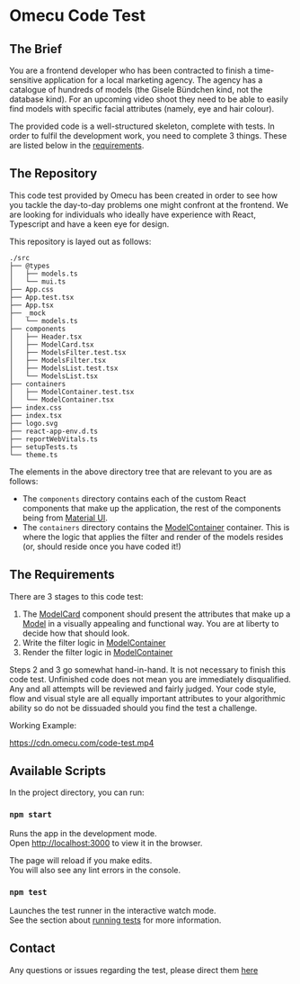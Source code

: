 # Omecu Code Test

## The Brief

You are a frontend developer who has been contracted to finish a time-sensitive application for a local marketing agency. The agency has a catalogue of hundreds of models (the Gisele Bündchen kind, not the database kind). For an upcoming video shoot they need to be able to easily find models with specific facial attributes (namely, eye and hair colour). 

The provided code is a well-structured skeleton, complete with tests. In order to fulfil the development work, you need to complete 3 things. These are listed below in the [requirements](#the-requirements).


## The Repository

This code test provided by Omecu has been created in order to see how you tackle the day-to-day problems one might confront at the frontend. We are looking for individuals who ideally have experience with React, Typescript and have a keen eye for design.

This repository is layed out as follows:

```
./src
├── @types
│   ├── models.ts
│   └── mui.ts
├── App.css
├── App.test.tsx
├── App.tsx
├── _mock
│   └── models.ts
├── components
│   ├── Header.tsx
│   ├── ModelCard.tsx
│   ├── ModelsFilter.test.tsx
│   ├── ModelsFilter.tsx
│   ├── ModelsList.test.tsx
│   └── ModelsList.tsx
├── containers
│   ├── ModelContainer.test.tsx
│   └── ModelContainer.tsx
├── index.css
├── index.tsx
├── logo.svg
├── react-app-env.d.ts
├── reportWebVitals.ts
├── setupTests.ts
└── theme.ts
```
The elements in the above directory tree that are relevant to you are as follows:

* The `components` directory contains each of the custom React components that make up the application, the rest of the components being from [Material UI](https://mui.com/material-ui/getting-started/).
* The `containers` directory contains the [ModelContainer](./src/containers/ModelContainer.tsx) container. This is where the logic that applies the filter and render of the models resides (or, should reside once you have coded it!)


## The Requirements

There are 3 stages to this code test:

1. The [ModelCard](./src/components/ModelCard.tsx) component should present the attributes that make up a [Model](./src/@types/models.ts) in a visually appealing and functional way. You are at liberty to decide how that should look.
2. Write the filter logic in [ModelContainer](./src/containers/ModelContainer.tsx)
3. Render the filter logic in [ModelContainer](./src/containers/ModelContainer.tsx)

Steps 2 and 3 go somewhat hand-in-hand. It is not necessary to finish this code test. Unfinished code does not mean you are immediately disqualified. Any and all attempts will be reviewed and fairly judged. Your code style, flow and visual style are all equally important attributes to your algorithmic ability so do not be dissuaded should you find the test a challenge. 

Working Example:

https://cdn.omecu.com/code-test.mp4

## Available Scripts

In the project directory, you can run:

### `npm start`

Runs the app in the development mode.\
Open [http://localhost:3000](http://localhost:3000) to view it in the browser.

The page will reload if you make edits.\
You will also see any lint errors in the console.

### `npm test`

Launches the test runner in the interactive watch mode.\
See the section about [running tests](https://facebook.github.io/create-react-app/docs/running-tests) for more information.


## Contact

Any questions or issues regarding the test, please direct them [here](mailto:euan.cowie@omecu.com)
